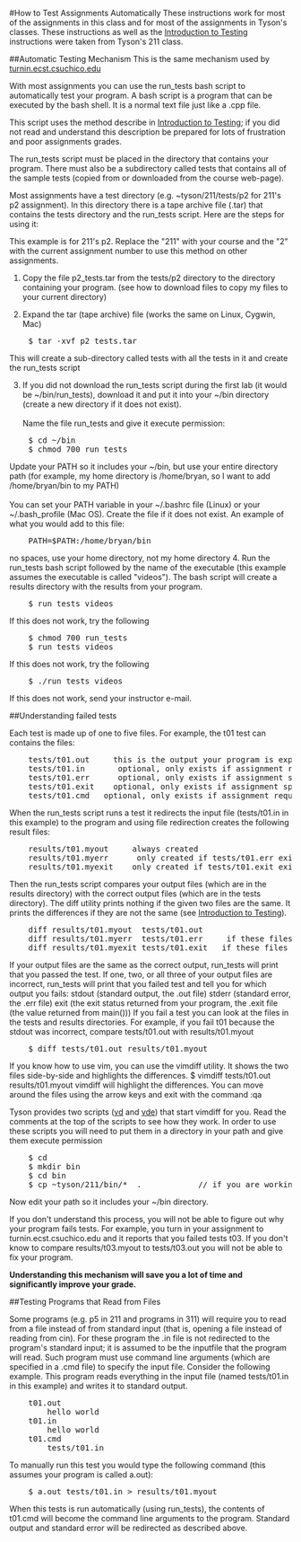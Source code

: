 #How to Test Assignments Automatically
These instructions work for most of the assignments in this class and for most of the assignments in Tyson's classes. These instructions as well as the [Introduction to Testing](https://github.com/CSUChico-CSCI211/CSCI211-Course-Materials/blob/master/Assignments/Testing.md "Introduction to Testing") instructions were taken from Tyson's 211 class.

##Automatic Testing Mechanism
This is the same mechanism used by [turnin.ecst.csuchico.edu](https://turnin.ecst.csuchico.edu)

With most assignments you can use the run_tests bash script to automatically test your program.  A bash script is a program that can be executed by the bash shell.  It is a normal text file just like a .cpp file.

This script uses the method describe in [Introduction to Testing](https://github.com/CSUChico-CSCI211/CSCI211-Course-Materials/blob/master/Assignments/Testing.md "Introduction to Testing"); if you did not read and understand this description be prepared for lots of frustration and poor assignments grades.

The run_tests script must be placed in the directory that contains your program.  There must also be a subdirectory called tests that contains all of the sample tests (copied from or downloaded from the course web-page).

Most assignments have a test directory (e.g. ~tyson/211/tests/p2 for 211's p2 assignment).  In this directory there is a tape archive file (.tar) that contains the tests directory and the run_tests script.  Here are the steps for using it:

This example is for 211's p2.  Replace the "211" with your course and the "2" with the current assignment number to use this method on other assignments.

1.  Copy the file p2_tests.tar from the tests/p2 directory to the directory containing your program.
(see how to download files to copy my files to your current directory)

2. Expand the tar (tape archive) file (works the same on Linux, Cygwin, Mac)
<pre>
	$ tar -xvf p2_tests.tar
</pre>
This will create a sub-directory called tests with all the tests in it and create the run_tests script

3. If you did not download the run_tests script during the first lab (it would be ~/bin/run_tests), download it and put it into your ~/bin directory (create a new directory if it does not exist).<br><br>Name the file run_tests and give it execute permission:
<pre>
	$ cd ~/bin
	$ chmod 700 run_tests
</pre>
Update your PATH so it includes your ~/bin, but use your entire directory path (for example, my home directory is /home/bryan, so I want to add /home/bryan/bin to my PATH)<br><br>You can set your PATH variable in your ~/.bashrc file (Linux) or your ~/.bash_profile (Mac OS).  Create the file if it does not exist.  An example of what you would add to this file:
<pre>
	PATH=$PATH:/home/bryan/bin
</pre>
no spaces, use your home directory, not my home directory
4. Run the run_tests bash script followed by the name of the executable (this example assumes the executable is called "videos").  The bash script will create a results directory with the results from your program.
<pre>
	$ run_tests videos
</pre>
If this does not work, try the following
<pre>
	$ chmod 700 run_tests
	$ run_tests videos
</pre>
If this does not work, try the following
<pre>
	$ ./run_tests videos
</pre>
If this does not work, send your instructor e-mail.


##Understanding failed tests

Each test is made up of one to five files.  For example, the t01 test can contains the files:
<pre>
	tests/t01.out     this is the output your program is expected to write to standard output (cout)
	tests/t01.in       optional, only exists if assignment requires your program to read input from standard input (cin)
	tests/t01.err      optional, only exists if assignment specifies errors be written to standard error (cerr instead of cout)
	tests/t01.exit    optional, only exists if assignment specifies the exact exit status your program should return (the value returned from main())
	tests/t01.cmd   optional, only exists if assignment requires the reading of command line arguments (p5 in 211)
</pre>

When the run_tests script runs a test it redirects the input file (tests/t01.in in this example) to the program and using file redirection creates the following result files:
<pre>
	results/t01.myout     always created
	results/t01.myerr      only created if tests/t01.err exists
	results/t01.myexit    only created if tests/t01.exit exists
</pre>
Then the run_tests script compares your output files (which are in the results directory) with the correct output files (which are in the tests directory).  The diff utility prints nothing if the given two files are the same.  It prints the differences if they are not the same (see [Introduction to Testing](https://github.com/CSUChico-CSCI211/CSCI211-Course-Materials/blob/master/Assignments/Testing.md "Introduction to Testing")).
<pre>
	diff results/t01.myout  tests/t01.out
	diff results/t01.myerr  tests/t01.err     if these files exist
	diff results/t01.myexit tests/t01.exit   if these files exist
</pre>
If your output files are the same as the correct output, run_tests will print that you passed the test.  If one, two, or all three of your output files are incorrect, run_tests will print that you failed test and tell you for which output you fails:
</pre>
	stdout   (standard output, the .out file)
	stderr   (standard error, the .err file)
	exit      (the exit status returned from your program, the .exit file  (the value returned from main()))
</pre>
If you fail a test you can look at the files in the tests and results directories.  For example, if you fail t01 because the stdout was incorrect, compare tests/t01.out with results/t01.myout
<pre>
	$ diff tests/t01.out results/t01.myout
</pre>
If you know how to use vim, you can use the vimdiff utility.  It shows the two files side-by-side and highlights the differences.
</pre>
	$ vimdiff tests/t01.out results/t01.myout
</pre>
vimdiff will highlight the differences.  You can move around the files using the arrow keys and exit with the command    :qa<enter>

Tyson provides two scripts ([vd](http://www.ecst.csuchico.edu/%7Etyson/classes/bin/vd "vd") and [vde](http://www.ecst.csuchico.edu/%7Etyson/classes/bin/vde "vde")) that start vimdiff for you.  Read the comments at the top of the scripts to see how they work.  In order to use these scripts you will need to put them in a directory in your path and give them execute permission

<pre>
	$ cd
	$ mkdir bin
	$ cd bin
	$ cp ~tyson/211/bin/*  .            // if you are working at home download them and set the permission: $ chmod 700 ~/bin/vd ~/bin/vde
</pre>
Now edit your path so it includes your ~/bin directory.

If you don't understand this process, you will not be able to figure out why your program fails tests.  For example, you turn in your assignment to turnin.ecst.csuchico.edu and it reports that you failed tests t03.  If you don't know to compare results/t03.myout to tests/t03.out you will not be able to fix your program.


**Understanding this mechanism will save you a lot of time and significantly improve your grade.**


##Testing Programs that Read from Files

Some programs (e.g. p5 in 211 and programs in 311) will require you to read from a file instead of from standard input (that is, opening a file instead of reading from cin).  For these program the .in file is not redirected to the program's standard input; it is assumed to be the inputfile that the program will read.  Such program must use command line arguments (which are specified in a .cmd file) to specify the input file.  Consider the following example.  This program reads everything in the input file (named tests/t01.in in this example) and writes it to standard output.

<pre>
	t01.out
		hello world
	t01.in
		hello world
	t01.cmd
		tests/t01.in
</pre>

To manually run this test you would type the following command (this assumes your program is called a.out):

<pre>
	$ a.out tests/t01.in > results/t01.myout
</pre>

When this tests is run automatically (using run_tests), the contents of t01.cmd will become the command line arguments to the program.  Standard output and standard error will be redirected as described above.
